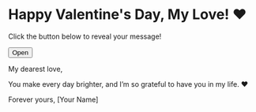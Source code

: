<!DOCTYPE html>
<html lang="en">
<head>
    <meta charset="UTF-8">
    <meta name="viewport" content="width=device-width, initial-scale=1.0">
    <title>For My Love ❤️</title>
    <link rel="stylesheet" href="style.css">
</head>
<body>
    <div class="container">
        <h1>Happy Valentine's Day, My Love! ❤️</h1>
        <p>Click the button below to reveal your message!</p>
        <button onclick="showMessage()">Open</button>
        <div id="message" class="hidden">
            <p>My dearest love,</p>
            <p>You make every day brighter, and I’m so grateful to have you in my life. ❤️</p>
            <p>Forever yours, [Your Name]</p>
        </div>
    </div>
    <script src="script.js"></script>
</body>
</html>